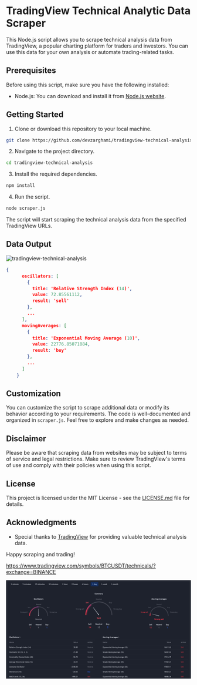 # TradingView Technical Analytic Data Scraper

This Node.js script allows you to scrape technical analysis data from TradingView, a popular charting platform for traders and investors. You can use this data for your own analysis or automate trading-related tasks.

## Prerequisites

Before using this script, make sure you have the following installed:

- Node.js: You can download and install it from [Node.js website](https://nodejs.org/).

## Getting Started

1. Clone or download this repository to your local machine.

```bash
git clone https://github.com/devzarghami/tradingview-technical-analysis.git
```

2. Navigate to the project directory.

```bash
cd tradingview-technical-analysis
```

3. Install the required dependencies.

```bash
npm install
```

4. Run the script.

```bash
node scraper.js
```

The script will start scraping the technical analysis data from the specified TradingView URLs.

## Data Output

![tradingview-technical-analysis](https://github.com/devzarghami/tradingview-technical-analysis/blob/main/tradingview-technical-analysis-compare.png)

```json
{
      oscillators: [
        {
          title: 'Relative Strength Index (14)',
          value: 72.85561112,
          result: 'sell'
        },
        ...
      ],
      movingAverages: [
        {
          title: 'Exponential Moving Average (10)',
          value: 22776.85071884,
          result: 'buy'
        },
        ...
      ]
    }
```

## Customization

You can customize the script to scrape additional data or modify its behavior according to your requirements. The code is well-documented and organized in `scraper.js`. Feel free to explore and make changes as needed.

## Disclaimer

Please be aware that scraping data from websites may be subject to terms of service and legal restrictions. Make sure to review TradingView's terms of use and comply with their policies when using this script.

## License

This project is licensed under the MIT License - see the [LICENSE.md](LICENSE.md) file for details.

## Acknowledgments

- Special thanks to [TradingView](https://www.tradingview.com/) for providing valuable technical analysis data.

Happy scraping and trading!

https://www.tradingview.com/symbols/BTCUSDT/technicals/?exchange=BINANCE

![tradingview-technical-analysis](https://github.com/devzarghami/tradingview-technical-analysis/blob/main/tradingview-technical-analysis.png)


